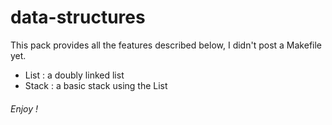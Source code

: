 # data-structures

This pack provides all the features described below, I didn't post a Makefile yet.

- List : a doubly linked list
- Stack : a basic stack using the List

###### Enjoy !
